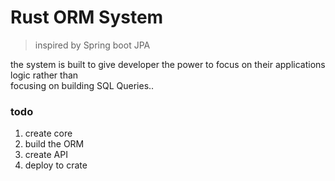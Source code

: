 # Rust ORM System

> inspired by Spring boot JPA

the system is built to give developer the power to focus on their applications logic rather than <br/>
focusing on building SQL Queries..

### todo
1) create core
2) build the ORM
3) create API
4) deploy to crate

